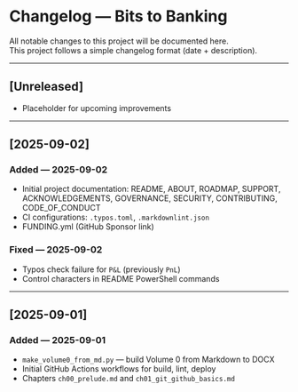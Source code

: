 # Changelog — Bits to Banking

All notable changes to this project will be documented here.  
This project follows a simple changelog format (date + description).

---

## [Unreleased]
- Placeholder for upcoming improvements

---

## [2025-09-02]
### Added — 2025-09-02
- Initial project documentation: README, ABOUT, ROADMAP, SUPPORT, ACKNOWLEDGEMENTS, GOVERNANCE, SECURITY, CONTRIBUTING, CODE_OF_CONDUCT
- CI configurations: `.typos.toml`, `.markdownlint.json`
- FUNDING.yml (GitHub Sponsor link)

### Fixed — 2025-09-02
- Typos check failure for `P&L` (previously `PnL`)
- Control characters in README PowerShell commands

---

## [2025-09-01]
### Added — 2025-09-01
- `make_volume0_from_md.py` — build Volume 0 from Markdown to DOCX
- Initial GitHub Actions workflows for build, lint, deploy
- Chapters `ch00_prelude.md` and `ch01_git_github_basics.md`
